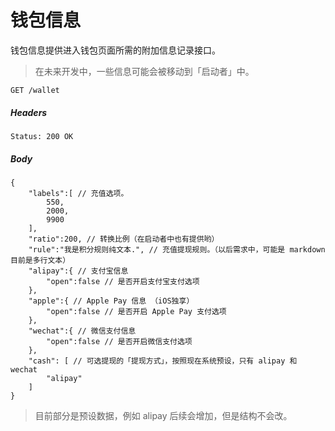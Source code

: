 # 钱包信息

钱包信息提供进入钱包页面所需的附加信息记录接口。

> 在未来开发中，一些信息可能会被移动到「启动者」中。

```
GET /wallet
```

##### Headers

```
Status: 200 OK
```

##### Body

```json5
{
    "labels":[ // 充值选项。
        550,
        2000,
        9900
    ],
    "ratio":200, // 转换比例（在启动者中也有提供哟）
    "rule":"我是积分规则纯文本.", // 充值提现规则。（以后需求中，可能是 markdown 目前是多行文本）
    "alipay":{ // 支付宝信息
        "open":false // 是否开启支付宝支付选项
    },
    "apple":{ // Apple Pay 信息 （iOS独享）
        "open":false // 是否开启 Apple Pay 支付选项
    },
    "wechat":{ // 微信支付信息
        "open":false // 是否开启微信支付选项
    },
    "cash": [ // 可选提现的「提现方式」，按照现在系统预设，只有 alipay 和 wechat
        "alipay"
    ]
}
```

> 目前部分是预设数据，例如 alipay 后续会增加，但是结构不会改。
